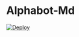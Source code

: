 # Alphabot-Md

[![Deploy](https://www.herokucdn.com/deploy/button.svg)](https://heroku.com/deploy?template=https://github.com/wranbot/Alphabot-Md.git/)
